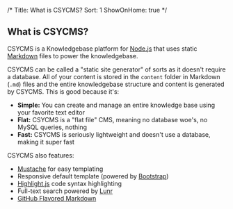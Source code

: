 /*
Title: What is CSYCMS?
Sort: 1
ShowOnHome: true
*/

## What is CSYCMS?
CSYCMS is a Knowledgebase platform for [Node.js](http://nodejs.org) that uses static
[Markdown](http://daringfireball.net/projects/markdown) files to power the knowledgebase.

CSYCMS can be called a "static site generator" of sorts as it doesn't require a database. All
of your content is stored in the `content` folder in Markdown (`.md`) files and the entire
knowledgebase structure and content is generated by CSYCMS. This is good because it's:

* **Simple:** You can create and manage an entire knowledge base using your favorite text editor
* **Flat:** CSYCMS is a "flat file" CMS, meaning no database woe's, no MySQL queries, nothing
* **Fast:** CSYCMS is seriously lightweight and doesn't use a database, making it super fast

CSYCMS also features:

* [Mustache](http://mustache.github.io) for easy templating
* Responsive default template (powered by [Bootstrap](http://getbootstrap.com))
* [Highlight.js](http://highlightjs.org) code syntax highlighting
* Full-text search powered by [Lunr](http://lunrjs.com)
* [GitHub Flavored Markdown](https://help.github.com/articles/github-flavored-markdown)
